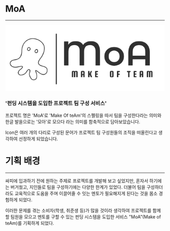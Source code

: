 # MoA

---

![logo.png](images/logo.png)

### '펀딩 시스템을 도입한 프로젝트 팀 구성 서비스'

 프로젝트 명은 'MoA'로 'Make Of teAm'의 스펠링을 따서 팀을 구성한다라는 의미와 한글 발을으로는 '모아'로 모으다 라는 의미를 함축적으로 담아보았습니다.

 Icon은 여러 개의 다리로 구성된 문어가 프로젝트 팀 구성원들의 조직을 떠올린다고 생각하여 선정하게 되었습니다.

# 기획 배경

---

 싸피에 입과하기 전에 원하는 주제로 프로젝트를 개발해 보고 싶었지만, 혼자서 하기에는 버거웠고, 지인들로 팀을 구성하기에는 다양한 한계가 있었다. 더불어 팀을 구성하더라도 교육적으로 도움을 주며 이끌어줄 수 잇는 멘토가 필요해지게 된다는 것을 몸소 경험하게 되었다.

 이러한 문제를 겪는 소비자(학생, 취준생 등)가 많을 것이라 생각하여 프로젝트를 함께할 팀원을 모으고 멘토를 구할 수 있는 펀딩 시스템을 도입한 서비스 "MoA"(Make of teAm)를 기획하게 되었다.